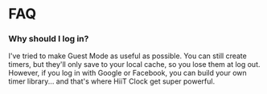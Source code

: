 # FAQ

### Why should I log in?
I've tried to make Guest Mode as useful as possible. You can still create timers, but they'll only save to your local cache, so you lose them at log out. However, if you log in with Google or Facebook, you can build your own timer library... and that's where HiiT Clock get super powerful.